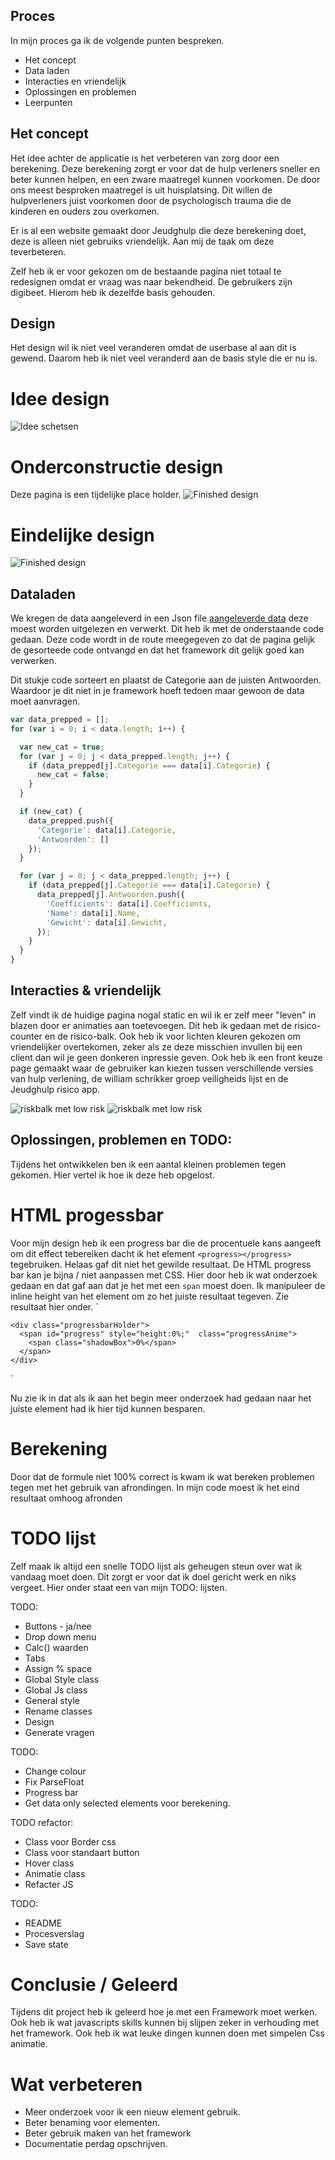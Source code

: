 ## Proces

In mijn proces ga ik de volgende punten bespreken.

-   Het concept
-   Data laden
-   Interacties en vriendelijk
-   Oplossingen en problemen
-   Leerpunten

## Het concept

Het idee achter de applicatie is het verbeteren van zorg door een berekening.
Deze berekening zorgt er voor dat de hulp verleners sneller en beter kunnen helpen, en een zware maatregel kunnen voorkomen.
De door ons meest besproken maatregel is uit huisplatsing. Dit willen de hulpverleners juist voorkomen door de psychologisch trauma die de kinderen en ouders zou overkomen.

Er is al een website gemaakt door Jeudghulp die deze berekening doet, deze is alleen niet gebruiks vriendelijk.
Aan mij de taak om deze teverbeteren.

Zelf heb ik er voor gekozen om de bestaande pagina niet totaal te redesignen omdat er vraag was naar bekendheid. De gebruikers zijn digibeet. Hierom heb ik dezelfde basis gehouden.

## Design

Het design wil ik niet veel veranderen omdat de userbase al aan dit is gewend.
Daarom heb ik niet veel veranderd aan de basis style die er nu is.
# Idee design
![Idee schetsen](https://github.com/MartijnReeuwijk/techtrack/blob/master/public/assets/images/collage.jpg)
# Onderconstructie  design
Deze pagina is een tijdelijke place holder.
![Finished design](https://github.com/MartijnReeuwijk/techtrack/blob/master/public/assets/images/Artboard-2.jpg)
# Eindelijke design
![Finished design](https://github.com/MartijnReeuwijk/techtrack/blob/master/public/assets/images/Artboard-1.jpg)


## Dataladen

We kregen de data aangeleverd in een Json file [aangeleverde data](https://github.com/MartijnReeuwijk/techtrack/blob/master/public/assets/json/data.json) deze moest worden uitgelezen en verwerkt. Dit heb ik met de onderstaande code gedaan.
Deze code wordt in de route meegegeven zo dat de pagina gelijk de gesorteede code ontvangd en dat het framework dit gelijk goed kan verwerken.

Dit stukje code sorteert en plaatst de Categorie aan de juisten Antwoorden. Waardoor je dit niet in je framework hoeft tedoen maar gewoon de data moet aanvragen.

```js
var data_prepped = [];
for (var i = 0; i < data.length; i++) {

  var new_cat = true;
  for (var j = 0; j < data_prepped.length; j++) {
    if (data_prepped[j].Categorie === data[i].Categorie) {
      new_cat = false;
    }
  }

  if (new_cat) {
    data_prepped.push({
      'Categorie': data[i].Categorie,
      'Antwoorden': []
    });
  }

  for (var j = 0; j < data_prepped.length; j++) {
    if (data_prepped[j].Categorie === data[i].Categorie) {
      data_prepped[j].Antwoorden.push({
        'Coefficients': data[i].Coefficients,
        'Name': data[i].Name,
        'Gewicht': data[i].Gewicht,
      });
    }
  }
}
```

## Interacties & vriendelijk

Zelf vindt ik de huidige pagina nogal static en wil ik er zelf meer "leven" in blazen door er animaties aan toetevoegen.
Dit heb ik gedaan met de  risico-counter en de risico-balk. Ook heb ik voor lichten kleuren gekozen om vriendelijker overtekomen, zeker als ze deze misschien invullen bij een client dan wil je geen donkeren inpressie geven.
Ook heb ik een front keuze page gemaakt waar de gebruiker kan kiezen tussen verschillende versies van hulp verlening, de william schrikker groep veiligheids lijst en de Jeudghulp risico app.

![riskbalk met low risk](https://github.com/MartijnReeuwijk/techtrack/blob/master/public/assets/images/risk-balk.png)
![riskbalk met low risk](https://github.com/MartijnReeuwijk/techtrack/blob/master/public/assets/images/risk-bar-rood.png)

## Oplossingen, problemen en TODO:

Tijdens het ontwikkelen ben ik een aantal kleinen problemen tegen gekomen. Hier vertel ik hoe ik deze heb opgelost.

# HTML progessbar

Voor mijn design heb ik een progress bar die de procentuele kans aangeeft om dit effect tebereiken dacht ik het element `<progress></progress>` tegebruiken. Helaas gaf dit niet het gewilde resultaat. De HTML progress bar kan je bijna / niet aanpassen met CSS. Hier door heb ik wat onderzoek gedaan en dat gaf aan dat je het met een `span` moest doen. Ik manipuleer de inline height van het element om zo het juiste resultaat tegeven.
Zie resultaat hier onder.
 `   <div class="barHolder">

    <div class="progressbarHolder">
      <span id="progress" style="height:0%;"  class="progressAnime">
        <span class="shadowBox">0%</span>
      </span>
    </div>

  </div>`

Nu zie ik in dat als ik aan het begin meer onderzoek had gedaan naar het juiste element had ik hier tijd kunnen besparen.

# Berekening

Door dat de formule niet 100% correct is kwam ik wat bereken problemen tegen met het gebruik van afrondingen.
In mijn code moest ik het eind resultaat omhoog afronden

# TODO lijst

Zelf maak ik altijd een snelle TODO lijst als geheugen steun over wat ik vandaag moet doen. Dit zorgt er voor dat ik doel gericht werk en niks vergeet. Hier onder staat een van mijn TODO: lijsten.

TODO:

-   Buttons - ja/nee
-   Drop down menu
-   Calc() waarden
-   Tabs
-   Assign % space
-   Global Style class
-   Global Js class
-   General style
-   Rename classes
-   Design
-   Generate vragen

TODO:

-   Change colour
-   Fix ParseFloat
-   Progress bar
-   Get data only selected elements voor berekening.

TODO refactor:

-   Class voor Border css
-   Class voor standaart button
-   Hover class
-   Animatie class
-   Refacter JS

TODO:

-   README
-   Procesverslag
-   Save state

# Conclusie / Geleerd
Tijdens dit project heb ik geleerd hoe je met een Framework moet werken.
Ook heb ik wat javascripts skills kunnen bij slijpen zeker in verhouding met het framework.
Ook heb ik wat leuke dingen kunnen doen met simpelen Css animatie.

# Wat verbeteren
-   Meer onderzoek voor ik een nieuw element gebruik.
-   Beter benaming voor elementen.
-   Beter gebruik maken van het framework
-   Documentatie perdag opschrijven.
